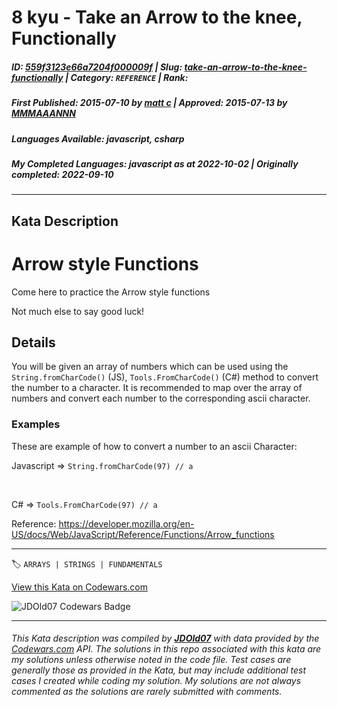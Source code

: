 # 8 kyu - Take an Arrow to the knee, Functionally

##### **ID**: [559f3123e66a7204f000009f](https://www.codewars.com/kata/559f3123e66a7204f000009f) | **Slug**: [take-an-arrow-to-the-knee-functionally](https://www.codewars.com/kata/559f3123e66a7204f000009f) | **Category**: `REFERENCE` | **Rank**: <span style="color:white">8 kyu</span>

##### **First Published**: 2015-07-10 ***by*** [matt c](https://www.codewars.com/users/matt%20c) | **Approved**: 2015-07-13 ***by*** [MMMAAANNN](https://www.codewars.com/users/MMMAAANNN)

##### **Languages Available**: javascript, csharp

##### **My Completed Languages**: javascript ***as at*** 2022-10-02 | **Originally completed**: 2022-09-10

---

## Kata Description


<h1>Arrow style Functions</h1>

Come here to practice the Arrow style functions 

Not much else to say good luck!



<h2>Details</h2>



You will be given an array of numbers which can be used using the ```String.fromCharCode()``` (JS), ```Tools.FromCharCode()```  (C#) method to convert the number to a character. It is recommended to map over the array of numbers and convert each number to the corresponding ascii character.





<h3>Examples</h3>



These are example of how to convert a number to an ascii Character:<br>

Javascript => `String.fromCharCode(97) // a`

<br>

C# => `Tools.FromCharCode(97) // a`





Reference: https://developer.mozilla.org/en-US/docs/Web/JavaScript/Reference/Functions/Arrow_functions

---


🏷 `ARRAYS | STRINGS | FUNDAMENTALS`


[View this Kata on Codewars.com](https://www.codewars.com/kata/559f3123e66a7204f000009f)

![](https://www.codewars.com/users/jdold07/badges/large "JDOld07 Codewars Badge")

---

###### *This Kata description was compiled by [**JDOld07**](https://tpstech.dev) with data provided by the [Codewars.com](https://www.codewars.com) API.  The solutions in this repo associated with this kata are my solutions unless otherwise noted in the code file.  Test cases are generally those as provided in the Kata, but may include additional test cases I created while coding my solution.  My solutions are not always commented as the solutions are rarely submitted with comments.*
